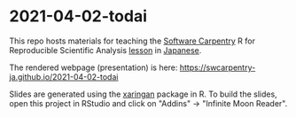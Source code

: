 # 2021-04-02-todai

This repo hosts materials for teaching the [Software Carpentry](https://software-carpentry.org/) R for Reproducible Scientific Analysis [lesson](http://swcarpentry.github.io/r-novice-gapminder/) in [Japanese](https://swcarpentry-ja.github.io/r-novice-gapminder/ja/).

The rendered webpage (presentation) is here: https://swcarpentry-ja.github.io/2021-04-02-todai

Slides are generated using the [xaringan](https://github.com/yihui/xaringan) package in R. To build the slides, open this project in RStudio and click on "Addins" -> "Infinite Moon Reader".
